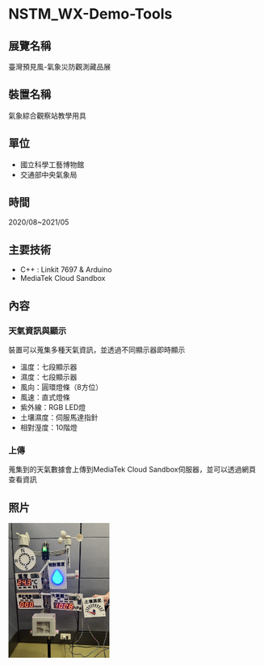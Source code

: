 # NSTM_WX-Demo-Tools

## 展覽名稱
臺灣預見風-氣象災防觀測藏品展

## 裝置名稱

氣象綜合觀察站教學用具

## 單位
* 國立科學工藝博物館
* 交通部中央氣象局

## 時間
2020/08~2021/05

## 主要技術
* C++ : Linkit 7697 & Arduino
* MediaTek Cloud Sandbox

## 內容

### 天氣資訊與顯示
裝置可以蒐集多種天氣資訊，並透過不同顯示器即時顯示

* 溫度：七段顯示器
* 濕度：七段顯示器
* 風向：圓環燈條（8方位）
* 風速：直式燈條
* 紫外線：RGB LED燈
* 土壤濕度：伺服馬達指針
* 相對溼度：10階燈

### 上傳
蒐集到的天氣數據會上傳到MediaTek Cloud Sandbox伺服器，並可以透過網頁查看資訊

## 照片

<img src="https://raw.githubusercontent.com/AU2A/NSTM_WX-Demo-Tools/main/image/1.jpg" alt="drawing" width="200"/>